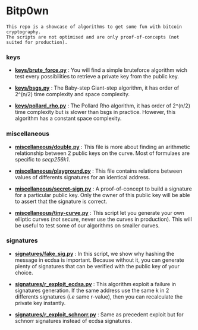 # Bitp0wn

```
This repo is a showcase of algorithms to get some fun with bitcoin cryptography.
The scripts are not optimised and are only proof-of-concepts (not suited for production).
```

### keys

+ __[keys/brute_force.py](https://github.com/mvrcrypto/bitp0wn/blob/master/keys/brute_force.py)__ : You will find a simple bruteforce algorithm wich test every possibilities to retrieve a private key from the public key.

+ __[keys/bsgs.py](https://github.com/mvrcrypto/bitp0wn/blob/master/keys/bsgs.py)__ : The Baby-step Giant-step algorithm, it has order of 2^(n/2) time complexity and space complexity.

+ __[keys/pollard_rho.py](https://github.com/mvrcrypto/bitp0wn/blob/master/keys/pollard_rho.py)__ : The Pollard Rho algorithm, it has order of 2^(n/2) time complexity but is slower than bsgs in practice. However, this algorithm has a constant space complexity.

### miscellaneous

+ __[miscellaneous/double.py](https://github.com/mvrcrypto/bitp0wn/blob/master/miscellaneous/double.py)__ : This file is more about finding an arithmetic relationship between 2 public keys on the curve. Most of formulaes are specific to _secp256k1_.

+ __[miscellaneous/playground.py](https://github.com/mvrcrypto/bitp0wn/blob/master/miscellaneous/playground.py)__ : This file contains relations between values of differents signatures for an identical address.

+ __[miscellaneous/secret-sign.py](https://github.com/mvrcrypto/bitp0wn/blob/master/miscellaneous/secret-sign.py)__ : A proof-of-concept to build a signature for a particular public key. Only the owner of this public key will be able to assert that the signature is correct.

+ __[miscellaneous/tiny-curve.py](https://github.com/mvrcrypto/bitp0wn/blob/master/miscellaneous/tiny-curve.py)__ : This script let you generate your own elliptic curves (not secure, never use the curves in production). This will be useful to test some of our algorithms on smaller curves.

### signatures

+ __[signatures/fake_sig.py](https://github.com/mvrcrypto/bitp0wn/blob/master/signatures/fake_sig.py)__ : In this script, we show why hashing the message in ecdsa is important. Because without it, you can generate plenty of signatures that can be verified with the public key of your choice.

+ __[signatures/r_exploit_ecdsa.py](https://github.com/mvrcrypto/bitp0wn/blob/master/signatures/r_exploit_ecdsa.py)__ : This algorithm exploit a failure in signatures generation. If the same address use the same k in 2 differents signatures (_i.e_ same r-value), then you can recalculate the private key instantly.

+ __[signatures/r_exploit_schnorr.py](https://github.com/mvrcrypto/bitp0wn/blob/master/signatures/r_exploit_schnorr.py)__ : Same as precedent exploit but for schnorr signatures instead of ecdsa signatures.
